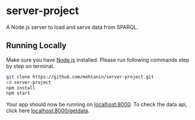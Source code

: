 # server-project
A Node.js server to load and serve data from SPARQL.

## Running Locally

Make sure you have [Node.js](http://nodejs.org/) installed. Please run following commands step by step on terminal.

```sh
git clone https://github.com/mehtanin/server-project.git
cd server-project
npm install
npm start
```

Your app should now be running on [localhost:8000](http://localhost:8000/). To check the data api, click here [localhost:8000/getdata](http://localhost:8000/getdata/).
